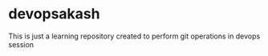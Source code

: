 # devopsakash
This is just a learning repository created to perform git operations in devops session
